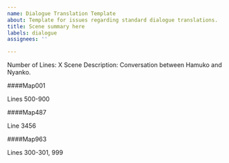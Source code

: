 ```yaml
---
name: Dialogue Translation Template
about: Template for issues regarding standard dialogue translations.
title: Scene summary here
labels: dialogue
assignees: ''

---
```


Number of Lines: X
Scene Description: Conversation between Hamuko and Nyanko.

####Map001

Lines 500-900

####Map487

Line 3456

####Map963

Lines 300-301, 999